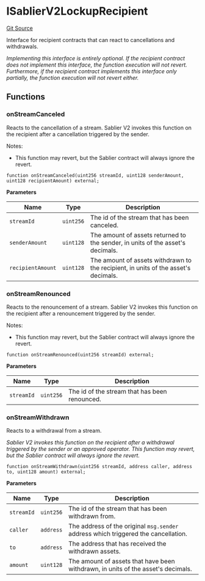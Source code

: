# ISablierV2LockupRecipient

[Git Source](https://github.com/sablierhq/v2-core/blob/9df2bf8f303f7d13337716257672553e60783b8c/docs/contracts/v2/reference/core/interfaces)

Interface for recipient contracts that can react to cancellations and withdrawals.

_Implementing this interface is entirely optional. If the recipient contract does not implement this interface, the
function execution will not revert. Furthermore, if the recipient contract implements this interface only partially, the
function execution will not revert either._

## Functions

### onStreamCanceled

Reacts to the cancellation of a stream. Sablier V2 invokes this function on the recipient after a cancellation triggered
by the sender.

Notes:

- This function may revert, but the Sablier contract will always ignore the revert.

```solidity
function onStreamCanceled(uint256 streamId, uint128 senderAmount, uint128 recipientAmount) external;
```

**Parameters**

| Name              | Type      | Description                                                                        |
| ----------------- | --------- | ---------------------------------------------------------------------------------- |
| `streamId`        | `uint256` | The id of the stream that has been canceled.                                       |
| `senderAmount`    | `uint128` | The amount of assets returned to the sender, in units of the asset's decimals.     |
| `recipientAmount` | `uint128` | The amount of assets withdrawn to the recipient, in units of the asset's decimals. |

### onStreamRenounced

Reacts to the renouncement of a stream. Sablier V2 invokes this function on the recipient after a renouncement triggered
by the sender.

Notes:

- This function may revert, but the Sablier contract will always ignore the revert.

```solidity
function onStreamRenounced(uint256 streamId) external;
```

**Parameters**

| Name       | Type      | Description                                   |
| ---------- | --------- | --------------------------------------------- |
| `streamId` | `uint256` | The id of the stream that has been renounced. |

### onStreamWithdrawn

Reacts to a withdrawal from a stream.

_Sablier V2 invokes this function on the recipient after a withdrawal triggered by the sender or an approved operator.
This function may revert, but the Sablier contract will always ignore the revert._

```solidity
function onStreamWithdrawn(uint256 streamId, address caller, address to, uint128 amount) external;
```

**Parameters**

| Name       | Type      | Description                                                                        |
| ---------- | --------- | ---------------------------------------------------------------------------------- |
| `streamId` | `uint256` | The id of the stream that has been withdrawn from.                                 |
| `caller`   | `address` | The address of the original `msg.sender` address which triggered the cancellation. |
| `to`       | `address` | The address that has received the withdrawn assets.                                |
| `amount`   | `uint128` | The amount of assets that have been withdrawn, in units of the asset's decimals.   |

